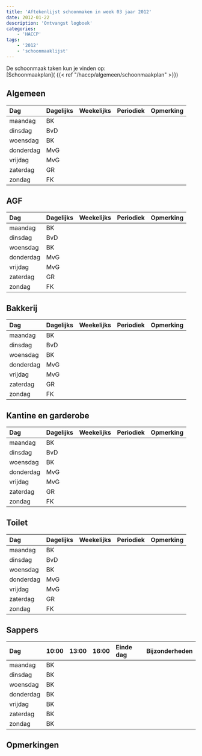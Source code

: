 ```yaml
---
title: 'Aftekenlijst schoonmaken in week 03 jaar 2012'
date: 2012-01-22
description: 'Ontvangst logboek'
categories:
    - 'HACCP'
tags:
    - '2012'
    - 'schoonmaaklijst'
---
```

De schoonmaak taken kun je vinden op:  
[Schoonmaakplan]( {{< ref "/haccp/algemeen/schoonmaakplan" >}})

## Algemeen 
| Dag | Dagelijks | Weekelijks | Periodiek | Opmerking |
|:---|:---|:---|:---|:---|
| maandag | BK | | | |
| dinsdag | BvD | | | |
| woensdag | BK | | | |
| donderdag | MvG | | | |
| vrijdag | MvG | | | |
| zaterdag | GR | | | |
| zondag | FK | | | |

## AGF
| Dag | Dagelijks | Weekelijks | Periodiek | Opmerking |
|:---|:---|:---|:---|:---|
| maandag | BK | | | |
| dinsdag | BvD | | | |
| woensdag | BK | | | |
| donderdag | MvG | | | |
| vrijdag | MvG | | | |
| zaterdag | GR | | | |
| zondag | FK | | | |

## Bakkerij
| Dag | Dagelijks | Weekelijks | Periodiek | Opmerking |
|:---|:---|:---|:---|:---|
| maandag | BK | | | |
| dinsdag | BvD | | | |
| woensdag | BK | | | |
| donderdag | MvG | | | |
| vrijdag | MvG | | | |
| zaterdag | GR | | | |
| zondag | FK | | | |

## Kantine en garderobe
| Dag | Dagelijks | Weekelijks | Periodiek | Opmerking |
|:---|:---|:---|:---|:---|
| maandag | BK | | | |
| dinsdag | BvD | | | |
| woensdag | BK | | | |
| donderdag | MvG | | | |
| vrijdag | MvG | | | |
| zaterdag | GR | | | |
| zondag | FK | | | |

## Toilet
| Dag | Dagelijks | Weekelijks | Periodiek | Opmerking |
|:---|:---|:---|:---|:---|
| maandag | BK | | | |
| dinsdag | BvD | | | |
| woensdag | BK | | | |
| donderdag | MvG | | | |
| vrijdag | MvG | | | |
| zaterdag | GR | | | |
| zondag | FK | | | |

## Sappers
| Dag | 10:00 | 13:00 | 16:00 | Einde dag | Bijzonderheden |
|:---|:---|:---|:---|:---|:---|
| maandag | BK | | | |
| dinsdag | BK | | | |
| woensdag | BK | | | |
| donderdag | BK | | | |
| vrijdag | BK | | | |
| zaterdag | BK | | | |
| zondag | BK | | | |

## Opmerkingen


